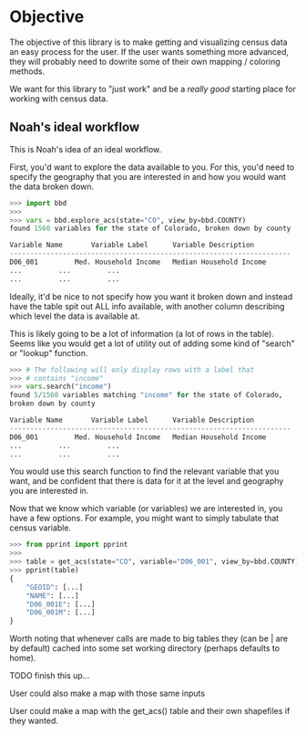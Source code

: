 # Objective
The objective of this library is to make getting and visualizing census data an easy process for the user. If the user wants something more advanced, they will probably need to dowrite some of their own mapping / coloring methods.

We want for this library to "just work" and be a *really good* starting place for working with census data.

## Noah's ideal workflow

This is Noah's idea of an ideal workflow.

First, you'd want to explore the data available to you. For this, you'd need to specify the geography that you are interested in and how you would want the data broken down. 

```python
>>> import bbd
>>>
>>> vars = bbd.explore_acs(state="CO", view_by=bbd.COUNTY)
found 1560 variables for the state of Colorado, broken down by county

Variable Name		Variable Label		Variable Description
---------------------------------------------------------------------
D06_001			Med. Household Income	Median Household Income
...			...			...
...			...			...
```

Ideally, it'd be nice to not specify how you want it broken down and instead have the table spit out ALL info available, with another column describing which level the data is available at.

This is likely going to be a lot of information (a lot of rows in the table). Seems like you would get a lot of utility out of adding some kind of "search" or "lookup" function.

```python
>>> # The following will only display rows with a label that
>>> # contains "income"
>>> vars.search("income")
found 5/1560 variables matching "income" for the state of Colorado, 
broken down by county

Variable Name		Variable Label		Variable Description
---------------------------------------------------------------------
D06_001			Med. Household Income	Median Household Income
...			...			...
...			...			...
```


You would use this search function to find the relevant variable that you want, and be confident that there is data for it at the level and geography you are interested in.

Now that we know which variable (or variables) we are interested in, you have a few options. For example, you might want to simply tabulate that census variable.

```python
>>> from pprint import pprint
>>>
>>> table = get_acs(state="CO", variable="D06_001", view_by=bbd.COUNTY)
>>> pprint(table)
{
    "GEOID": [...]
    "NAME": [...]
    "D06_001E": [...]
    "D06_001M": [...]
}
```

Worth noting that whenever calls are made to big tables they (can be | are by default) cached into some set working directory (perhaps defaults to home).

TODO finish this up...

User could also make a map with those same inputs

User could make a map with the get_acs() table and their own shapefiles if they wanted.

